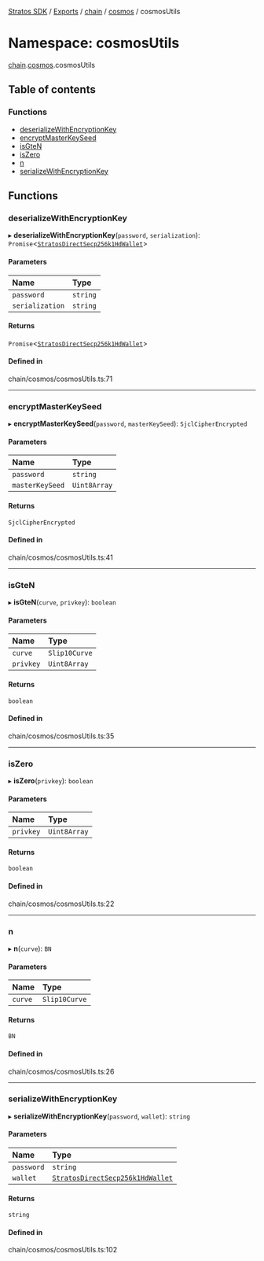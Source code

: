 [Stratos SDK](../README.md) / [Exports](../modules.md) / [chain](chain.md) / [cosmos](chain.cosmos.md) / cosmosUtils

# Namespace: cosmosUtils

[chain](chain.md).[cosmos](chain.cosmos.md).cosmosUtils

## Table of contents

### Functions

- [deserializeWithEncryptionKey](chain.cosmos.cosmosUtils.md#deserializewithencryptionkey)
- [encryptMasterKeySeed](chain.cosmos.cosmosUtils.md#encryptmasterkeyseed)
- [isGteN](chain.cosmos.cosmosUtils.md#isgten)
- [isZero](chain.cosmos.cosmosUtils.md#iszero)
- [n](chain.cosmos.cosmosUtils.md#n)
- [serializeWithEncryptionKey](chain.cosmos.cosmosUtils.md#serializewithencryptionkey)

## Functions

### deserializeWithEncryptionKey

▸ **deserializeWithEncryptionKey**(`password`, `serialization`): `Promise`\<[`StratosDirectSecp256k1HdWallet`](../classes/crypto.protoSigning.StratosDirectSecp256k1HdWallet.StratosDirectSecp256k1HdWallet.md)\>

#### Parameters

| Name | Type |
| :------ | :------ |
| `password` | `string` |
| `serialization` | `string` |

#### Returns

`Promise`\<[`StratosDirectSecp256k1HdWallet`](../classes/crypto.protoSigning.StratosDirectSecp256k1HdWallet.StratosDirectSecp256k1HdWallet.md)\>

#### Defined in

chain/cosmos/cosmosUtils.ts:71

___

### encryptMasterKeySeed

▸ **encryptMasterKeySeed**(`password`, `masterKeySeed`): `SjclCipherEncrypted`

#### Parameters

| Name | Type |
| :------ | :------ |
| `password` | `string` |
| `masterKeySeed` | `Uint8Array` |

#### Returns

`SjclCipherEncrypted`

#### Defined in

chain/cosmos/cosmosUtils.ts:41

___

### isGteN

▸ **isGteN**(`curve`, `privkey`): `boolean`

#### Parameters

| Name | Type |
| :------ | :------ |
| `curve` | `Slip10Curve` |
| `privkey` | `Uint8Array` |

#### Returns

`boolean`

#### Defined in

chain/cosmos/cosmosUtils.ts:35

___

### isZero

▸ **isZero**(`privkey`): `boolean`

#### Parameters

| Name | Type |
| :------ | :------ |
| `privkey` | `Uint8Array` |

#### Returns

`boolean`

#### Defined in

chain/cosmos/cosmosUtils.ts:22

___

### n

▸ **n**(`curve`): `BN`

#### Parameters

| Name | Type |
| :------ | :------ |
| `curve` | `Slip10Curve` |

#### Returns

`BN`

#### Defined in

chain/cosmos/cosmosUtils.ts:26

___

### serializeWithEncryptionKey

▸ **serializeWithEncryptionKey**(`password`, `wallet`): `string`

#### Parameters

| Name | Type |
| :------ | :------ |
| `password` | `string` |
| `wallet` | [`StratosDirectSecp256k1HdWallet`](../classes/crypto.protoSigning.StratosDirectSecp256k1HdWallet.StratosDirectSecp256k1HdWallet.md) |

#### Returns

`string`

#### Defined in

chain/cosmos/cosmosUtils.ts:102

